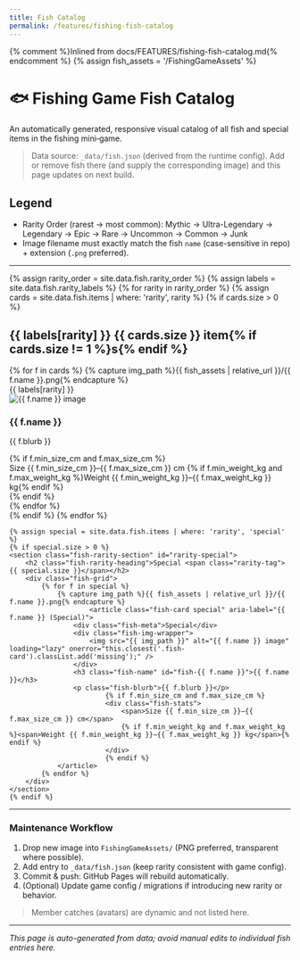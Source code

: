 ```yaml
---
title: Fish Catalog
permalink: /features/fishing-fish-catalog
---
```

{% comment %}Inlined from docs/FEATURES/fishing-fish-catalog.md{% endcomment %}
{% assign fish_assets = '/FishingGameAssets' %}
# 🐟 Fishing Game Fish Catalog

An automatically generated, responsive visual catalog of all fish and special items in the fishing mini‑game.

> Data source: `_data/fish.json` (derived from the runtime config). Add or remove fish there (and supply the corresponding image) and this page updates on next build.

## Legend
- Rarity Order (rarest → most common): Mythic → Ultra-Legendary → Legendary → Epic → Rare → Uncommon → Common → Junk
- Image filename must exactly match the fish `name` (case-sensitive in repo) + extension (`.png` preferred).

---

<div class="fish-grid-wrapper">
{% assign rarity_order = site.data.fish.rarity_order %}
{% assign labels = site.data.fish.rarity_labels %}
{% for rarity in rarity_order %}
	{% assign cards = site.data.fish.items | where: 'rarity', rarity %}
	{% if cards.size > 0 %}
	<section class="fish-rarity-section" id="rarity-{{ rarity }}">
		<h2 class="fish-rarity-heading">{{ labels[rarity] }} <span class="rarity-tag">{{ cards.size }} item{% if cards.size != 1 %}s{% endif %}</span></h2>
		<div class="fish-grid">
			{% for f in cards %}
				{% capture img_path %}{{ fish_assets | relative_url }}/{{ f.name }}.png{% endcapture %}
						<article class="fish-card {{ rarity }}" aria-label="{{ f.name }} ({{ labels[rarity] }})">
					<div class="fish-meta">{{ labels[rarity] }}</div>
					<div class="fish-img-wrapper">
						<img src="{{ img_path }}" alt="{{ f.name }} image" loading="lazy" onerror="this.closest('.fish-card').classList.add('missing');" />
					</div>
					<h3 class="fish-name" id="fish-{{ f.name }}">{{ f.name }}</h3>
					<p class="fish-blurb">{{ f.blurb }}</p>
							{% if f.min_size_cm and f.max_size_cm %}
							<div class="fish-stats">
								<span>Size {{ f.min_size_cm }}–{{ f.max_size_cm }} cm</span>
								{% if f.min_weight_kg and f.max_weight_kg %}<span>Weight {{ f.min_weight_kg }}–{{ f.max_weight_kg }} kg</span>{% endif %}
							</div>
							{% endif %}
				</article>
			{% endfor %}
		</div>
	</section>
	{% endif %}
{% endfor %}

	{% assign special = site.data.fish.items | where: 'rarity', 'special' %}
	{% if special.size > 0 %}
	<section class="fish-rarity-section" id="rarity-special">
		<h2 class="fish-rarity-heading">Special <span class="rarity-tag">{{ special.size }}</span></h2>
		<div class="fish-grid">
			{% for f in special %}
				{% capture img_path %}{{ fish_assets | relative_url }}/{{ f.name }}.png{% endcapture %}
						<article class="fish-card special" aria-label="{{ f.name }} (Special)">
					<div class="fish-meta">Special</div>
					<div class="fish-img-wrapper">
						<img src="{{ img_path }}" alt="{{ f.name }} image" loading="lazy" onerror="this.closest('.fish-card').classList.add('missing');" />
					</div>
					<h3 class="fish-name" id="fish-{{ f.name }}">{{ f.name }}</h3>
					<p class="fish-blurb">{{ f.blurb }}</p>
							{% if f.min_size_cm and f.max_size_cm %}
							<div class="fish-stats">
								<span>Size {{ f.min_size_cm }}–{{ f.max_size_cm }} cm</span>
								{% if f.min_weight_kg and f.max_weight_kg %}<span>Weight {{ f.min_weight_kg }}–{{ f.max_weight_kg }} kg</span>{% endif %}
							</div>
							{% endif %}
				</article>
			{% endfor %}
		</div>
	</section>
	{% endif %}
</div>

---
### Maintenance Workflow
1. Drop new image into `FishingGameAssets/` (PNG preferred, transparent where possible).
2. Add entry to `_data/fish.json` (keep rarity consistent with game config).
3. Commit & push: GitHub Pages will rebuild automatically.
4. (Optional) Update game config / migrations if introducing new rarity or behavior.

> Member catches (avatars) are dynamic and not listed here.

---
*This page is auto-generated from data; avoid manual edits to individual fish entries here.*